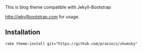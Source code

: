 This is blog theme compatible with Jekyll-Bootstrap

<http://jekyllbootstrap.com> for usage.

Installation
------------

    rake theme:install git="https://github.com/prasincs/shumsky"
